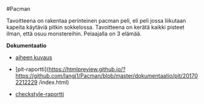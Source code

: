 #Pacman

Tavoitteena on rakentaa perinteinen pacman peli, eli peli jossa liikutaan
kapeita käytäviä pitkin sokkelossa. Tavoitteena on kerätä kaikki pisteet
ilman, että osuu monstereihin. Pelaajalla on 3 elämää.

**Dokumentaatio**

* [aiheen kuvaus](dokumentaatio/aiheenKuvausJaRakenne.md)

* [pit-raportti](https://htmlpreview.github.io/?https://github.com/langj1/Pacman/blob/master/dokumentaatio/pit/201702212229
/index.html)

* [checkstyle-raportti](https://htmlpreview.github.io/?https://github.com/langj1/Pacman/blob/master/dokumentaatio/site/checkstyle.html)

